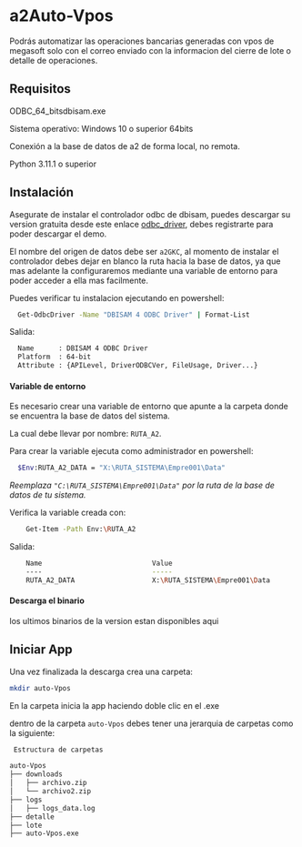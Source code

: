 
#  a2Auto-Vpos

Podrás automatizar las operaciones bancarias generadas con vpos de megasoft solo con el correo enviado con la informacion del cierre de lote o detalle de operaciones.


## Requisitos

ODBC_64_bitsdbisam.exe

Sistema operativo: Windows 10 o superior 64bits

Conexión a la base de datos de a2 de forma local, no remota.

Python 3.11.1 o superior



## Instalación

Asegurate de instalar el controlador odbc de dbisam, puedes descargar su version gratuita desde este enlace [odbc_driver](https://www.elevatesoft.com/), debes registrarte para poder descargar el demo.

El nombre del origen de datos debe ser `a2GKC`, al momento de instalar el controlador debes dejar en blanco la ruta hacia la base de datos, ya que mas adelante la configuraremos mediante una variable de entorno para poder acceder a ella mas facilmente.

Puedes verificar tu instalacion ejecutando en powershell:

```bash
  Get-OdbcDriver -Name "DBISAM 4 ODBC Driver" | Format-List
```
Salida:

```bash
  Name      : DBISAM 4 ODBC Driver
  Platform  : 64-bit
  Attribute : {APILevel, DriverODBCVer, FileUsage, Driver...}
```
#### Variable de entorno

Es necesario crear una variable de entorno que apunte a la carpeta donde se encuentra la base de datos del sistema.

La cual debe llevar por nombre: `RUTA_A2`.

Para crear la variable ejecuta como administrador en powershell:
```bash
  $Env:RUTA_A2_DATA = "X:\RUTA_SISTEMA\Empre001\Data"
```
*Reemplaza `"C:\RUTA_SISTEMA\Empre001\Data"` por la ruta de la base de datos de tu sistema.*

Verifica la variable creada con:

```bash
    Get-Item -Path Env:\RUTA_A2
```

Salida:

```bash
    Name                           Value
    ----                           -----
    RUTA_A2_DATA                   X:\RUTA_SISTEMA\Empre001\Data
```

#### Descarga el binario

los ultimos binarios de la version estan disponibles aqui



    
## Iniciar App

Una vez finalizada la descarga crea una carpeta:

```bash
mkdir auto-Vpos
```

En la carpeta inicia la app haciendo doble clic en el .exe

dentro de la carpeta `auto-Vpos` debes tener una jerarquia de carpetas como la siguiente:

```markdown
 Estructura de carpetas

auto-Vpos
├── downloads
│   ├── archivo.zip
│   └── archivo2.zip
├── logs
│   ├── logs_data.log
├── detalle
├── lote
├── auto-Vpos.exe


